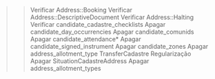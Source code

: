 >> Verificar Address::Booking
>> Verificar Address::DescriptiveDocument
>> Verificar Address::Halting
>> Verificar candidate_cadastre_checklists
>> Apagar candidate_day_occurrencies
>> Apagar candidate_comunids
>> Apagar candidate_attendance*
>> Apagar candidate_signed_instrument
>> Apagar candidate_zones
>> Apagar address_allotment_type
>> TransferCadastre Regularização
>> Apagar SituationCadastreAddress
>> Apagar address_allotment_types
